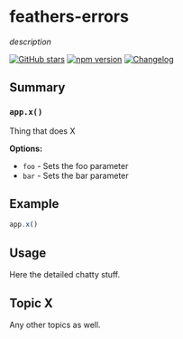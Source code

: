 # feathers-errors
*description*

[![GitHub stars](https://img.shields.io/github/stars/feathersjs/feathers-errors.png?style=social&label=Star)](https://github.com/feathersjs/feathers-errors/)
[![npm version](https://img.shields.io/npm/v/feathers-errors.png?style=flat-square)](https://www.npmjs.com/package/feathers-errors)
[![Changelog](https://img.shields.io/badge/changelog-.md-blue.png?style=flat-square)](https://github.com/feathersjs/feathers-errors/blob/master/CHANGELOG.md)


## Summary

### `app.x()`

Thing that does X

__Options:__

- `foo` - Sets the foo parameter
- `bar` - Sets the bar parameter

## Example

```js
app.x()
```

## Usage

Here the detailed chatty stuff.

## Topic X

Any other topics as well.